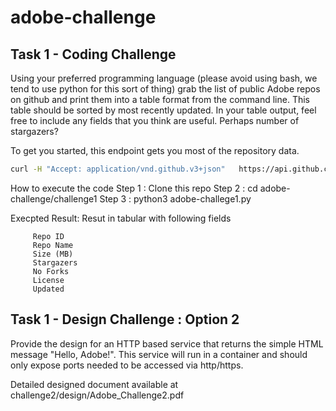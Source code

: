 # adobe-challenge

##  Task 1  -  Coding Challenge
 
Using your preferred programming language (please avoid using bash, we tend to use python for this sort of thing) grab the list of public Adobe repos on github and print them into a table format from the command line. This table should be sorted by most recently updated. In your table output, feel free to include any fields that you think are useful. Perhaps number of stargazers? 
 
To get you started, this endpoint gets you most of the repository data.
 
```bash
curl -H "Accept: application/vnd.github.v3+json"   https://api.github.com/orgs/adobe/repos
```

How to execute the code 
Step 1 : Clone this repo
Step 2 : cd adobe-challenge/challenge1
Step 3 : python3 adobe-challege1.py

Execpted Result: Resut in tabular with following fields  

         Repo ID            
         Repo Name                         
         Size (MB)            
         Stargazers       
         No Forks          
         License 
         Updated  

##  Task 1  -  Design Challenge : Option 2

Provide the design for an HTTP based service that returns the simple HTML message "Hello, Adobe!". This service will run in a container and should only expose ports needed to be accessed via http/https. 

Detailed designed document available at challenge2/design/Adobe_Challenge2.pdf

